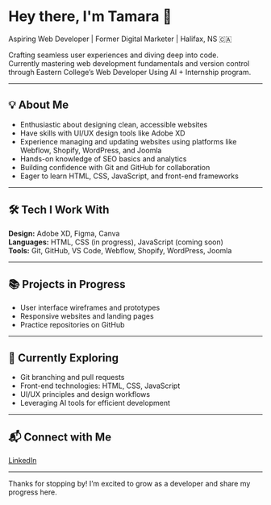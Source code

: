 # Hey there, I'm Tamara 👋  
Aspiring Web Developer | Former Digital Marketer | Halifax, NS 🇨🇦

Crafting seamless user experiences and diving deep into code.  
Currently mastering web development fundamentals and version control through Eastern College’s Web Developer Using AI + Internship program.

---

## 💡 About Me  
- Enthusiastic about designing clean, accessible websites  
- Have skills with UI/UX design tools like Adobe XD  
- Experience managing and updating websites using platforms like Webflow, Shopify, WordPress, and Joomla  
- Hands-on knowledge of SEO basics and analytics  
- Building confidence with Git and GitHub for collaboration  
- Eager to learn HTML, CSS, JavaScript, and front-end frameworks  

---

## 🛠 Tech I Work With  
**Design:** Adobe XD, Figma, Canva  
**Languages:** HTML, CSS (in progress), JavaScript (coming soon)  
**Tools:** Git, GitHub, VS Code, Webflow, Shopify, WordPress, Joomla  

---

## 📚 Projects in Progress  
- User interface wireframes and prototypes  
- Responsive websites and landing pages  
- Practice repositories on GitHub  

---

## 🚀 Currently Exploring  
- Git branching and pull requests  
- Front-end technologies: HTML, CSS, JavaScript  
- UI/UX principles and design workflows  
- Leveraging AI tools for efficient development  

---

## 📬 Connect with Me  
[LinkedIn](https://linkedin.com/in/tamaramillerf)

---

Thanks for stopping by! I’m excited to grow as a developer and share my progress here.  